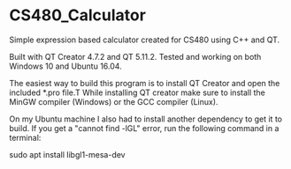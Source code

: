 # CS480_Calculator
Simple expression based calculator created for CS480 using C++ and QT.

Built with QT Creator 4.7.2 and QT 5.11.2.
Tested and working on both Windows 10 and Ubuntu 16.04.

The easiest way to build this program is to install QT Creator and open the included *.pro file.T
While installing QT creator make sure to install the MinGW compiler (Windows) or the GCC compiler (Linux).

On my Ubuntu machine I also had to install another dependency to get it to build.
If you get a "cannot find -lGL" error, run the following command in a terminal:

sudo apt install libgl1-mesa-dev
